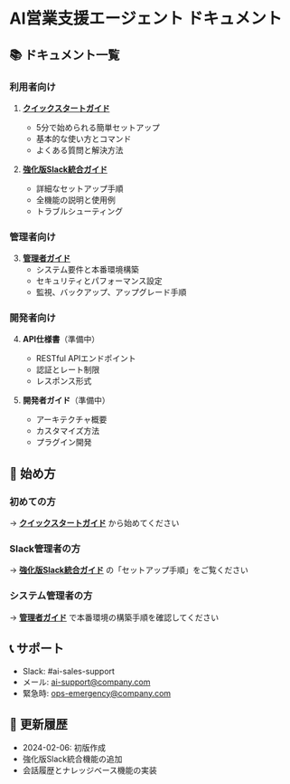 # AI営業支援エージェント ドキュメント

## 📚 ドキュメント一覧

### 利用者向け

1. **[クイックスタートガイド](./quick_start_guide.md)**
   - 5分で始められる簡単セットアップ
   - 基本的な使い方とコマンド
   - よくある質問と解決方法

2. **[強化版Slack統合ガイド](./enhanced_slack_integration_guide.md)**
   - 詳細なセットアップ手順
   - 全機能の説明と使用例
   - トラブルシューティング

### 管理者向け

3. **[管理者ガイド](./admin_guide.md)**
   - システム要件と本番環境構築
   - セキュリティとパフォーマンス設定
   - 監視、バックアップ、アップグレード手順

### 開発者向け

4. **API仕様書**（準備中）
   - RESTful APIエンドポイント
   - 認証とレート制限
   - レスポンス形式

5. **開発者ガイド**（準備中）
   - アーキテクチャ概要
   - カスタマイズ方法
   - プラグイン開発

## 🚀 始め方

### 初めての方
→ **[クイックスタートガイド](./quick_start_guide.md)** から始めてください

### Slack管理者の方
→ **[強化版Slack統合ガイド](./enhanced_slack_integration_guide.md)** の「セットアップ手順」をご覧ください

### システム管理者の方
→ **[管理者ガイド](./admin_guide.md)** で本番環境の構築手順を確認してください

## 📞 サポート

- Slack: #ai-sales-support
- メール: ai-support@company.com
- 緊急時: ops-emergency@company.com

## 🔄 更新履歴

- 2024-02-06: 初版作成
- 強化版Slack統合機能の追加
- 会話履歴とナレッジベース機能の実装
